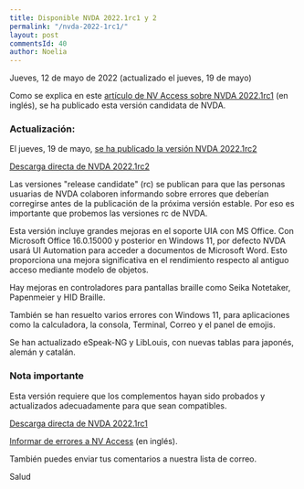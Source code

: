 ```yaml
---
title: Disponible NVDA 2022.1rc1 y 2
permalink: "/nvda-2022-1rc1/"
layout: post
commentsId: 40
author: Noelia
---
```


<footer>Jueves, 12 de mayo de 2022 (actualizado el jueves, 19 de mayo)</footer>

Como se explica en este [artículo de NV Access sobre NVDA 2022.1rc1](https://www.nvaccess.org/post/nvda-2022-1rc1/) (en inglés), se ha publicado esta versión candidata de NVDA.

### Actualización:

El jueves, 19 de mayo, [se ha publicado la versión NVDA 2022.1rc2](https://www.nvaccess.org/post/nvda-2022-1rc2/)

[Descarga directa de NVDA 2022.1rc2](https://www.nvaccess.org/files/nvda/releases/2022.1rc2/nvda_2022.1rc2.exe)


Las versiones "release candidate" (rc) se publican para que las personas usuarias de NVDA colaboren informando sobre errores que deberían corregirse antes de la publicación de la próxima versión estable. Por eso es importante que probemos las versiones rc de NVDA.

Esta versión incluye grandes mejoras en el soporte UIA con MS Office. Con Microsoft Office 16.0.15000 y posterior en Windows 11, por defecto NVDA usará UI Automation para acceder a documentos de Microsoft Word. Esto proporciona una mejora significativa en el rendimiento respecto al antiguo acceso mediante modelo de objetos.

Hay mejoras en controladores para pantallas braille como Seika Notetaker, Papenmeier y HID Braille.

También se han resuelto varios errores con Windows 11, para aplicaciones como la calculadora, la consola, Terminal, Correo y el panel de emojis.

Se han actualizado eSpeak-NG y LibLouis, con nuevas tablas para japonés, alemán y catalán.

### Nota importante

Esta versión requiere que los complementos hayan sido probados y actualizados adecuadamente para que sean compatibles.

[Descarga directa de NVDA 2022.1rc1](https://www.nvaccess.org/files/nvda/releases/2022.1rc1/nvda_2022.1rc1.exe)

[Informar de errores a NV Access](https://github.com/nvaccess/nvda/issues) (en inglés).

También puedes enviar tus comentarios a nuestra lista de correo.

Salud
